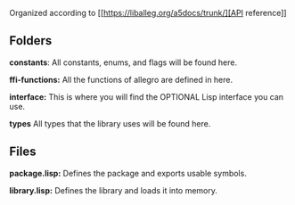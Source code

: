 Organized according to [[https://liballeg.org/a5docs/trunk/][API reference]]

Folders
-------------------------

**constants**: All constants, enums, and flags will be found here.

**ffi-functions:** All the functions of allegro are defined in here.

**interface:** This is where you will find the OPTIONAL Lisp interface you can use.

**types** All types that the library uses will be found here.


Files
--------------------------

**package.lisp:** Defines the package and exports usable symbols.

**library.lisp:** Defines the library and loads it into memory.
